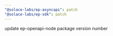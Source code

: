 ```yaml
---
"@solace-labs/ep-asyncapi": patch
"@solace-labs/ep-sdk": patch
---
```


update ep-openapi-node package version number
